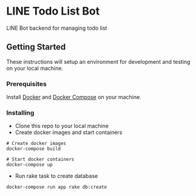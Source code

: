 # LINE Todo List Bot

LINE Bot backend for managing todo list

## Getting Started

These instructions will setup an environment for development and testing on your local machine.

### Prerequisites

Install [Docker](https://docs.docker.com/install/) and [Docker Compose](https://docs.docker.com/compose/install/) on your machine.

### Installing

- Clone this repo to your local machine
- Create docker images and start containers
```
# Create docker images
docker-compose build

# Start docker containers
docker-compose up
```
- Run rake task to create database
```
docker-compose run app rake db:create
```
